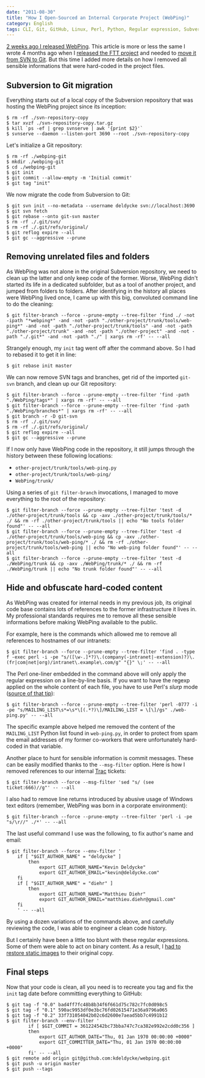 ```yaml
---
date: "2011-08-30"
title: "How I Open-Sourced an Internal Corporate Project (WebPing)"
category: English
tags: CLI, Git, GitHub, Linux, Perl, Python, Regular expression, Subversion, trac, webping
---
```


[2 weeks ago I released WebPing]({filename}/2011/webping-open-sourced.md). This article is more or less the same I wrote 4 months ago when I [released the FTT project]({filename}/2011/feed-tracking-tool-released-open-source-license.md) and needed to [move it from SVN to Git]({filename}/2011/ftt-migration-subversion-git.md). But this time I added more details on how I removed all sensible informations that were hard-coded in the project files.

## Subversion to Git migration

Everything starts out of a local copy of the Subversion repository that was hosting the WebPing project since its inception:

```shell-session
$ rm -rf ./svn-repository-copy
$ tar xvzf ./svn-repository-copy.tar.gz
$ kill `ps -ef | grep svnserve | awk '{print $2}'`
$ svnserve --daemon --listen-port 3690 --root ./svn-repository-copy
```

Let's initialize a Git repository:

```shell-session
$ rm -rf ./webping-git
$ mkdir ./webping-git
$ cd ./webping-git
$ git init
$ git commit --allow-empty -m 'Initial commit'
$ git tag "init"
```

We now migrate the code from Subversion to Git:

```shell-session
$ git svn init --no-metadata --username deldycke svn://localhost:3690
$ git svn fetch
$ git rebase --onto git-svn master
$ rm -rf ./.git/svn/
$ rm -rf ./.git/refs/original/
$ git reflog expire --all
$ git gc --aggressive --prune
```

## Removing unrelated files and folders

As WebPing was not alone in the original Subversion repository, we need to clean up the latter and only keep code of the former. Worse, WebPing didn't started its life in a dedicated subfolder, but as a tool of another project, and jumped from folders to folders. After identifying in the history all places were WebPing lived once, I came up with this big, convoluted command line to do the cleaning:

```shell-session
$ git filter-branch --force --prune-empty --tree-filter 'find ./ -not -ipath "*webping*" -and -not -path "./other-project/trunk/tools/web-ping*" -and -not -path "./other-project/trunk/tools" -and -not -path "./other-project/trunk" -and -not -path "./other-project" -and -not -path "./.git*" -and -not -path "./" | xargs rm -rf' -- --all
```

Strangely enough, my `init` tag went off after the command above. So I had to rebased it to get it in line:

```shell-session
$ git rebase init master
```

We can now remove SVN tags and branches, get rid of the imported `git-svn` branch, and clean up our Git repository:

```shell-session
$ git filter-branch --force --prune-empty --tree-filter 'find -path "./WebPing/tags*" | xargs rm -rf' -- --all
$ git filter-branch --force --prune-empty --tree-filter 'find -path "./WebPing/branches*" | xargs rm -rf' -- --all
$ git branch -r -D git-svn
$ rm -rf ./.git/svn/
$ rm -rf ./.git/refs/original/
$ git reflog expire --all
$ git gc --aggressive --prune
```

If I now only have WebPing code in the repository, it still jumps through the history between these following locations:

  * `other-project/trunk/tools/web-ping.py`
  * `other-project/trunk/tools/web-ping/`
  * `WebPing/trunk/`

Using a series of `git filter-branch` invocations, I managed to move everything to the root of the repository:

```shell-session
$ git filter-branch --force --prune-empty --tree-filter 'test -d ./other-project/trunk/tools && cp -axv ./other-project/trunk/tools/* ./ && rm -rf ./other-project/trunk/tools || echo "No tools folder found"' -- --all
$ git filter-branch --force --prune-empty --tree-filter 'test -d ./other-project/trunk/tools/web-ping && cp -axv ./other-project/trunk/tools/web-ping/* ./ && rm -rf ./other-project/trunk/tools/web-ping || echo "No web-ping folder found"' -- --all
$ git filter-branch --force --prune-empty --tree-filter 'test -d ./WebPing/trunk && cp -axv ./WebPing/trunk/* ./ && rm -rf ./WebPing/trunk || echo "No trunk folder found"' -- --all
```

## Hide and obfuscate hard-coded content

As WebPing was created for internal needs in my previous job, its original code base contains lots of references to the former infrastructure it lives in. My professional standards requires me to remove all these sensible informations before making WebPing available to the public.

For example, here is the commands which allowed me to remove all references to hostnames of our intranets:

```shell-session
$ git filter-branch --force --prune-empty --tree-filter 'find . -type f -exec perl -i -pe "s/([\w-.]*?)\.(company(-intranet|-extension)?)\.(fr|com|net|org)/intranet\.example\.com/g" "{}" \;' -- --all
```

The Perl one-liner embedded in the command above will only apply the regular expression on a line-by-line basis. If you want to have the regexp applied on the whole content of each file, you have to use Perl's _slurp_ mode ([source of that tip](https://www.math.uiuc.edu/~hildebr/computer/perltips.html)):

```shell-session
$ git filter-branch --force --prune-empty --tree-filter 'perl -0777 -i -pe "s/MAILING_LIST\s*=\s*\[(.*?)\]/MAILING_LIST = \[\]/gs" ./web-ping.py' -- --all
```

The specific example above helped me removed the content of the `MAILING_LIST` Python list found in `web-ping.py`, in order to protect from spam the email addresses of my former co-workers that were unfortunately hard-coded in that variable.

Another place to hunt for sensible information is commit messages. These can be easily modified thanks to the `--msg-filter` option. Here is how I removed references to our internal [Trac](https://trac.edgewall.org/) tickets:

```shell-session
$ git filter-branch --force --msg-filter 'sed "s/ (see ticket:666)//g"' -- --all
```

I also had to remove line returns introduced by abusive usage of Windows text editors (remember, WebPing was born in a corporate environment):

```shell-session
$ git filter-branch --force --prune-empty --tree-filter 'perl -i -pe "s/\r//" ./*' -- --all
```

The last useful command I use was the following, to fix author's name and email:

```shell-session
$ git filter-branch --force --env-filter '
    if [ "$GIT_AUTHOR_NAME" = "deldycke" ]
        then
            export GIT_AUTHOR_NAME="Kevin Deldycke"
            export GIT_AUTHOR_EMAIL="kevin@deldycke.com"
    fi
    if [ "$GIT_AUTHOR_NAME" = "diehr" ]
        then
            export GIT_AUTHOR_NAME="Matthieu Diehr"
            export GIT_AUTHOR_EMAIL="matthieu.diehr@gmail.com"
    fi
    ' -- --all
```

By using a dozen variations of the commands above, and carefully reviewing the code, I was able to engineer a clean code history.

But I certainly have been a little too blunt with these regular expressions. Some of them were able to act on binary content. As a result, I [had to restore static images](https://github.com/kdeldycke/webping/commit/8c72cbee1a4f72066ffe9fa82b2b06baadca9f24) to their original copy.

## Final steps

Now that your code is clean, all you need is to recreate you tag and fix the `init` tag date before committing everything to GitHub:

```shell-session
$ git tag -f "0.0" bad4ff7fc48b8b34f6f661d75c782c7fc0d098c5
$ git tag -f "0.1" 590ac9953df0e3bc76fd02615471e36a9796a065
$ git tag -f "0.2" 33f731054042b02c6d2600e7aead5bb7c4991b12
$ git filter-branch --env-filter '
        if [ $GIT_COMMIT = 361224542bc73bba747c7ca382e992e2cdd0c356 ]
        then
            export GIT_AUTHOR_DATE="Thu, 01 Jan 1970 00:00:00 +0000"
            export GIT_COMMITTER_DATE="Thu, 01 Jan 1970 00:00:00 +0000"
        fi' -- --all
$ git remote add origin git@github.com:kdeldycke/webping.git
$ git push -u origin master
$ git push --tags
```

